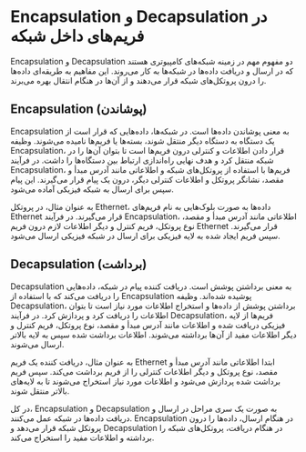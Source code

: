 # Encapsulation و Decapsulation در فریم‌های داخل شبکه

Encapsulation و Decapsulation دو مفهوم مهم در زمینه شبکه‌های کامپیوتری هستند که در ارسال و دریافت داده‌ها در شبکه‌ها به کار می‌روند. این مفاهیم به طریقه‌ای داده‌ها را درون پروتکل‌های شبکه قرار می‌دهند و از آن‌ها در هنگام انتقال بهره می‌برند.

## Encapsulation (پوشاندن)

Encapsulation به معنی پوشاندن داده‌ها است. در شبکه‌ها، داده‌هایی که قرار است از یک دستگاه به دستگاه دیگر منتقل شوند، بسته‌ها یا فریم‌ها نامیده می‌شوند. وظیفه Encapsulation، قرار دادن اطلاعات و کنترلی درون فریم‌ها است تا بتوان آن‌ها را در شبکه منتقل کرد و هدف نهایی راه‌اندازی ارتباط بین دستگاه‌ها را داشت. در فرآیند Encapsulation، فریم‌ها با استفاده از پروتکل‌های شبکه و اطلاعاتی مانند آدرس مبدأ و مقصد، نشانگر پروتکل و اطلاعات کنترلی دیگر، درون یک پیام قرار می‌گیرند. این پیام سپس برای ارسال به شبکه فیزیکی آماده می‌شود.

به عنوان مثال، در پروتکل Ethernet، داده‌ها به صورت بلوک‌هایی به نام فریم‌های Ethernet قرار می‌گیرند. در فرآیند Encapsulation، اطلاعاتی مانند آدرس مبدأ و مقصد، نوع پروتکل، فریم کنترل و دیگر اطلاعات لازم درون فریم Ethernet قرار می‌گیرند. سپس فریم ایجاد شده به لایه فیزیکی برای ارسال در شبکه فیزیکی ارسال می‌شود.

## Decapsulation (برداشت)

Decapsulation به معنی برداشتن پوشش است. دریافت کننده پیام در شبکه، داده‌هایی را دریافت می‌کند که با استفاده از Encapsulation پوشیده شده‌اند. وظیفه Decapsulation، برداشتن پوشش از داده‌ها و استخراج اطلاعات مورد نیاز است تا بتوان اطلاعات را دریافت کرد و پردازش کرد. در فرآیند Decapsulation، فریم‌ها از لایه فیزیکی دریافت شده و اطلاعات مانند آدرس مبدأ و مقصد، نوع پروتکل، فریم کنترل و دیگر اطلاعات مفید از آن‌ها برداشته می‌شوند. اطلاعات برداشت شده سپس به لایه بالاتر ارسال می‌شوند.

به عنوان مثال، دریافت کننده یک فریم Ethernet ابتدا اطلاعاتی مانند آدرس مبدأ و مقصد، نوع پروتکل و دیگر اطلاعات کنترلی را از فریم برداشت می‌کند. سپس فریم برداشت شده پردازش می‌شود و اطلاعات مورد نیاز استخراج می‌شوند تا به لایه‌های بالاتر منتقل شوند.

در کل، Encapsulation و Decapsulation به صورت یک سری مراحل در ارسال و دریافت داده‌ها در شبکه عمل می‌کنند. Encapsulation در هنگام ارسال، داده‌ها را درون پروتکل شبکه قرار می‌دهد و Decapsulation در هنگام دریافت، پروتکل‌های شبکه را برداشته و اطلاعات مفید را استخراج می‌کند.